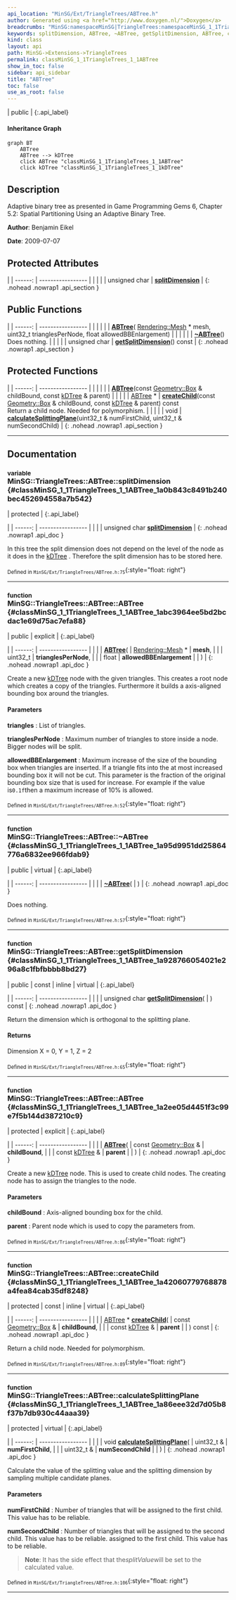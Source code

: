 ```yaml
---
api_location: "MinSG/Ext/TriangleTrees/ABTree.h"
author: Generated using <a href="http://www.doxygen.nl/">Doxygen</a>
breadcrumbs: "MinSG:namespaceMinSG|TriangleTrees:namespaceMinSG_1_1TriangleTrees"
keywords: splitDimension, ABTree, ~ABTree, getSplitDimension, ABTree, createChild, calculateSplittingPlane
kind: class
layout: api
path: MinSG->Extensions->TriangleTrees
permalink: classMinSG_1_1TriangleTrees_1_1ABTree
show_in_toc: false
sidebar: api_sidebar
title: "ABTree"
toc: false
use_as_root: false
---
```


| public |
{:.api_label}

#### Inheritance Graph

```mermaid
graph BT
	ABTree
	ABTree --> kDTree
	click ABTree "classMinSG_1_1TriangleTrees_1_1ABTree"
	click kDTree "classMinSG_1_1TriangleTrees_1_1kDTree"
```

## Description



Adaptive binary tree as presented in Game Programming Gems 6, Chapter 5.2: Spatial Partitioning Using an Adaptive Binary Tree.



**Author**: Benjamin Eikel



**Date**: 2009-07-07





## Protected Attributes

|
| ------: | ----------------- |
|  | |
| unsigned char | **[splitDimension](#classMinSG_1_1TriangleTrees_1_1ABTree_1a0b843c8491b240bec452694558a7b542)**  |
{: .nohead .nowrap1 .api_section }


## Public Functions

|
| ------: | ----------------- |
|  | |
|  | **[ABTree](#classMinSG_1_1TriangleTrees_1_1ABTree_1abc3964ee5bd2bcdac1e69d75ac7efa88)**( [Rendering::Mesh](classRendering_1_1Mesh) * mesh, uint32_t trianglesPerNode, float allowedBBEnlargement) |
|  | |
|  | **[~ABTree](#classMinSG_1_1TriangleTrees_1_1ABTree_1a95d9951dd25864776a6832ee966fdab9)**() <br/> Does nothing. |
|  | |
| unsigned char | **[getSplitDimension](#classMinSG_1_1TriangleTrees_1_1ABTree_1a928766054021e296a8c1fbfbbbb8bd27)**() const |
{: .nohead .nowrap1 .api_section }


## Protected Functions

|
| ------: | ----------------- |
|  | |
|  | **[ABTree](#classMinSG_1_1TriangleTrees_1_1ABTree_1a2ee05d4451f3c99e7f5b144d387210c9)**(const [Geometry::Box](namespaceGeometry#namespaceGeometry_1a02eb80497cc2daa40fba114c929f877a) & childBound, const [kDTree](classMinSG_1_1TriangleTrees_1_1kDTree) & parent) |
|  | |
| [ABTree](classMinSG_1_1TriangleTrees_1_1ABTree) * | **[createChild](#classMinSG_1_1TriangleTrees_1_1ABTree_1a42060779768878a4fea84cab35df8248)**(const [Geometry::Box](namespaceGeometry#namespaceGeometry_1a02eb80497cc2daa40fba114c929f877a) & childBound, const [kDTree](classMinSG_1_1TriangleTrees_1_1kDTree) & parent) const <br/> Return a child node. Needed for polymorphism. |
|  | |
| void | **[calculateSplittingPlane](#classMinSG_1_1TriangleTrees_1_1ABTree_1a86eee32d7d05b8f37b7db930c44aaa39)**(uint32_t & numFirstChild, uint32_t & numSecondChild) |
{: .nohead .nowrap1 .api_section }


-------------------------------------------------------------------

## Documentation

### <small>variable</small><br/> MinSG::TriangleTrees::ABTree::splitDimension {#classMinSG_1_1TriangleTrees_1_1ABTree_1a0b843c8491b240bec452694558a7b542}

| protected |
{:.api_label}

|
| ------: | ----------------- |
|  |
| unsigned char **[splitDimension](#classMinSG_1_1TriangleTrees_1_1ABTree_1a0b843c8491b240bec452694558a7b542)**  |
{: .nohead .nowrap1 .api_doc }



In this tree the split dimension does not depend on the level of the node as it does in the [kDTree](classMinSG_1_1TriangleTrees_1_1kDTree) . Therefore the split dimension has to be stored here.



<sub>Defined in `MinSG/Ext/TriangleTrees/ABTree.h:75`</sub>{:style="float: right"}

-------------------------------------------------------------------

### <small>function</small><br/> MinSG::TriangleTrees::ABTree::ABTree {#classMinSG_1_1TriangleTrees_1_1ABTree_1abc3964ee5bd2bcdac1e69d75ac7efa88}

| public | explicit |
{:.api_label}

|
| ------: | ----------------- |
|  |
|  **[ABTree](#classMinSG_1_1TriangleTrees_1_1ABTree_1abc3964ee5bd2bcdac1e69d75ac7efa88)**( |  [Rendering::Mesh](classRendering_1_1Mesh) * | **mesh**, |
| | uint32_t | **trianglesPerNode**, |
| | float | **allowedBBEnlargement** |
|   ) |
{: .nohead .nowrap1 .api_doc }



Create a new [kDTree](classMinSG_1_1TriangleTrees_1_1kDTree) node with the given triangles. This creates a root node which creates a copy of the triangles. Furthermore it builds a axis-aligned bounding box around the triangles.


#### Parameters
**triangles**
:  List of triangles.



**trianglesPerNode**
:  Maximum number of triangles to store inside a node. Bigger nodes will be split.



**allowedBBEnlargement**
:  Maximum increase of the size of the bounding box when triangles are inserted. If a triangle fits into the at most increased bounding box it will not be cut. This parameter is the fraction of the original bounding box size that is used for increase. For example if the value is`0.1f`then a maximum increase of 10% is allowed.







<sub>Defined in `MinSG/Ext/TriangleTrees/ABTree.h:52`</sub>{:style="float: right"}

-------------------------------------------------------------------

### <small>function</small><br/> MinSG::TriangleTrees::ABTree::~ABTree {#classMinSG_1_1TriangleTrees_1_1ABTree_1a95d9951dd25864776a6832ee966fdab9}

| public | virtual |
{:.api_label}

|
| ------: | ----------------- |
|  |
|  **[~ABTree](#classMinSG_1_1TriangleTrees_1_1ABTree_1a95d9951dd25864776a6832ee966fdab9)**( |  ) |
{: .nohead .nowrap1 .api_doc }

Does nothing.





<sub>Defined in `MinSG/Ext/TriangleTrees/ABTree.h:57`</sub>{:style="float: right"}

-------------------------------------------------------------------

### <small>function</small><br/> MinSG::TriangleTrees::ABTree::getSplitDimension {#classMinSG_1_1TriangleTrees_1_1ABTree_1a928766054021e296a8c1fbfbbbb8bd27}

| public | const | inline | virtual |
{:.api_label}

|
| ------: | ----------------- |
|  |
| unsigned char **[getSplitDimension](#classMinSG_1_1TriangleTrees_1_1ABTree_1a928766054021e296a8c1fbfbbbb8bd27)**( |  ) const |
{: .nohead .nowrap1 .api_doc }



Return the dimension which is orthogonal to the splitting plane.


#### Returns
Dimension X = 0, Y = 1, Z = 2





<sub>Defined in `MinSG/Ext/TriangleTrees/ABTree.h:65`</sub>{:style="float: right"}

-------------------------------------------------------------------

### <small>function</small><br/> MinSG::TriangleTrees::ABTree::ABTree {#classMinSG_1_1TriangleTrees_1_1ABTree_1a2ee05d4451f3c99e7f5b144d387210c9}

| protected | explicit |
{:.api_label}

|
| ------: | ----------------- |
|  |
|  **[ABTree](#classMinSG_1_1TriangleTrees_1_1ABTree_1a2ee05d4451f3c99e7f5b144d387210c9)**( | const [Geometry::Box](namespaceGeometry#namespaceGeometry_1a02eb80497cc2daa40fba114c929f877a) & | **childBound**, |
| | const [kDTree](classMinSG_1_1TriangleTrees_1_1kDTree) & | **parent** |
|   ) |
{: .nohead .nowrap1 .api_doc }



Create a new [kDTree](classMinSG_1_1TriangleTrees_1_1kDTree) node. This is used to create child nodes. The creating node has to assign the triangles to the node.


#### Parameters
**childBound**
:  Axis-aligned bounding box for the child.



**parent**
:  Parent node which is used to copy the parameters from.







<sub>Defined in `MinSG/Ext/TriangleTrees/ABTree.h:86`</sub>{:style="float: right"}

-------------------------------------------------------------------

### <small>function</small><br/> MinSG::TriangleTrees::ABTree::createChild {#classMinSG_1_1TriangleTrees_1_1ABTree_1a42060779768878a4fea84cab35df8248}

| protected | const | inline | virtual |
{:.api_label}

|
| ------: | ----------------- |
|  |
| [ABTree](classMinSG_1_1TriangleTrees_1_1ABTree) * **[createChild](#classMinSG_1_1TriangleTrees_1_1ABTree_1a42060779768878a4fea84cab35df8248)**( | const [Geometry::Box](namespaceGeometry#namespaceGeometry_1a02eb80497cc2daa40fba114c929f877a) & | **childBound**, |
| | const [kDTree](classMinSG_1_1TriangleTrees_1_1kDTree) & | **parent** |
|   ) const |
{: .nohead .nowrap1 .api_doc }

Return a child node. Needed for polymorphism.





<sub>Defined in `MinSG/Ext/TriangleTrees/ABTree.h:89`</sub>{:style="float: right"}

-------------------------------------------------------------------

### <small>function</small><br/> MinSG::TriangleTrees::ABTree::calculateSplittingPlane {#classMinSG_1_1TriangleTrees_1_1ABTree_1a86eee32d7d05b8f37b7db930c44aaa39}

| protected | virtual |
{:.api_label}

|
| ------: | ----------------- |
|  |
| void **[calculateSplittingPlane](#classMinSG_1_1TriangleTrees_1_1ABTree_1a86eee32d7d05b8f37b7db930c44aaa39)**( | uint32_t & | **numFirstChild**, |
| | uint32_t & | **numSecondChild** |
|   ) |
{: .nohead .nowrap1 .api_doc }



Calculate the value of the splitting value and the splitting dimension by sampling multiple candidate planes.


#### Parameters
**numFirstChild**
:  Number of triangles that will be assigned to the first child. This value has to be reliable.



**numSecondChild**
:  Number of triangles that will be assigned to the second child. This value has to be reliable. assigned to the first child. This value has to be reliable.




> **Note**: It has the side effect that the*splitValue*will be set to the calculated value.






<sub>Defined in `MinSG/Ext/TriangleTrees/ABTree.h:106`</sub>{:style="float: right"}

-------------------------------------------------------------------

